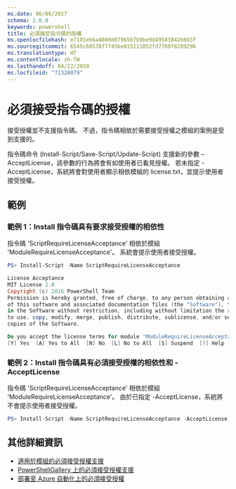```yaml
---
ms.date: 06/09/2017
schema: 2.0.0
keywords: powershell
title: 必須接受指令碼的授權
ms.openlocfilehash: e7101eb6a480dd87965b7b9be9d49583042b603f
ms.sourcegitcommit: 6545c60578f7745be015111052fd7769f8289296
ms.translationtype: HT
ms.contentlocale: zh-TW
ms.lasthandoff: 04/22/2020
ms.locfileid: "71328079"
---
```

# <a name="requiring-license-acceptance-for-scripts"></a>必須接受指令碼的授權

接受授權並不支援指令碼。 不過，指令碼相依於需要接受授權之模組的案例是受到支援的。

指令碼命令 (Install-Script/Save-Script/Update-Script) 支援新的參數 –AcceptLicense，該參數的行為將會有如使用者已看見授權。 若未指定 -AcceptLicense，系統將會對使用者顯示相依模組的 license.txt，並提示使用者接受授權。

## <a name="examples"></a>範例

### <a name="example-1-install-script-with-dependencies-requiring-license-acceptance"></a>範例 1：Install 指令碼具有要求接受授權的相依性

指令碼 'ScriptRequireLicenseAcceptance' 相依於模組 'ModuleRequireLicenseAcceptance'。 系統會提示使用者接受授權。

```PowerShell
PS> Install-Script -Name ScriptRequireLicenseAcceptance

License Acceptance
MIT License 2.0
Copyright (c) 2016 PowerShell Team
Permission is hereby granted, free of charge, to any person obtaining a copy
of this software and associated documentation files (the "Software"), to deal
in the Software without restriction, including without limitation the rights
to use, copy, modify, merge, publish, distribute, sublicense, and/or sell
copies of the Software.

Do you accept the license terms for module 'ModuleRequireLicenseAcceptance'.
[Y] Yes  [A] Yes to All  [N] No  [L] No to All  [S] Suspend  [?] Help (default is "N"):
```

### <a name="example-2-install-script-with-dependencies-requiring-license-acceptance-and--acceptlicense"></a>範例 2：Install 指令碼具有必須接受授權的相依性和 -AcceptLicense

指令碼 'ScriptRequireLicenseAcceptance' 相依於模組 'ModuleRequireLicenseAcceptance'。 由於已指定 -AcceptLicense，系統將不會提示使用者接受授權。

```PowerShell
PS> Install-Script -Name ScriptRequireLicenseAcceptance -AcceptLicense
```

## <a name="more-details"></a>其他詳細資訊

- [適用於模組的必須接受授權支援](module-license-acceptance.md)
- [PowerShellGallery 上的必須接受授權支援](../how-to/working-with-packages/packages-that-require-license-acceptance.md)
- [部署至 Azure 自動化上的必須接受授權](../how-to/working-with-packages/deploy-to-azure-automation.md)
